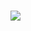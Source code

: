 
# ![](https://www.google.com/url?sa=i&url=https%3A%2F%2Fwww.correiobraziliense.com.br%2Fdiversao-e-arte%2F2023%2F09%2F5127824-meme-da-chloe-completa-10-anos-veja-como-esta-a-menina.html&psig=AOvVaw1izE1lWh_hTmcoRUU2tF-v&ust=1714733875370000&source=images&cd=vfe&opi=89978449&ved=0CBAQjRxqFwoTCKC4sNLn7oUDFQAAAAAdAAAAABAE)
